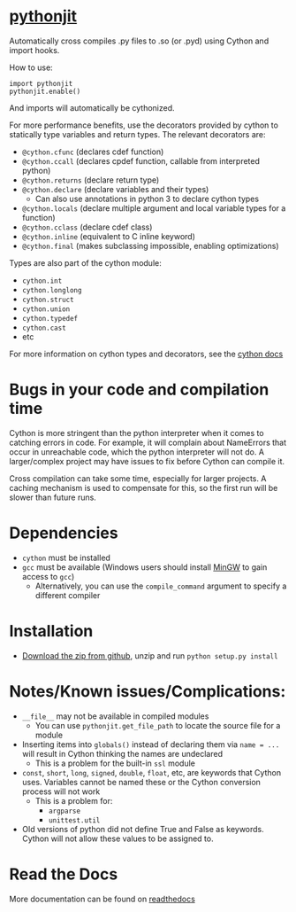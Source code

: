 [pythonjit](https://erose1337.github.io/pythonjit/)
==============

Automatically cross compiles .py files to .so (or .pyd) using Cython and import hooks.

How to use:

    import pythonjit
    pythonjit.enable()

And imports will automatically be cythonized.

For more performance benefits, use the decorators provided by cython to statically type variables and return types.
The relevant decorators are:

- `@cython.cfunc` (declares cdef function)
- `@cython.ccall` (declares cpdef function, callable from interpreted python)
- `@cython.returns` (declare return type)
- `@cython.declare` (declare variables and their types)
    - Can also use annotations in python 3 to declare cython types
- `@cython.locals` (declare multiple argument and local variable types for a function)
- `@cython.cclass` (declare cdef class)
- `@cython.inline` (equivalent to C inline keyword)
- `@cython.final` (makes subclassing impossible, enabling optimizations)

Types are also part of the cython module:

- `cython.int`
- `cython.longlong`
- `cython.struct`
- `cython.union`
- `cython.typedef`
- `cython.cast`
- etc

For more information on cython types and decorators, see the [cython docs](http://docs.cython.org/en/latest/src/tutorial/pure.html#static-typing)

# Bugs in your code and compilation time

Cython is more stringent than the python interpreter when it comes to catching errors in code.
For example, it will complain about NameErrors that occur in unreachable code, which the python interpreter will not do.
A larger/complex project may have issues to fix before Cython can compile it.

Cross compilation can take some time, especially for larger projects.
A caching mechanism is used to compensate for this, so the first run will be slower than future runs.


# Dependencies

- `cython` must be installed
- `gcc` must be available (Windows users should install [MinGW](http://mingw.org) to gain access to `gcc`)
    - Alternatively, you can use the `compile_command` argument to specify a different compiler

# Installation

- [Download the zip from github](https://github.com/erose1337/pythonjit/archive/master.zip), unzip and run `python setup.py install`


# Notes/Known issues/Complications:

- `__file__` may not be available in compiled modules
    - You can use `pythonjit.get_file_path` to locate the source file for a module
- Inserting items into `globals()` instead of declaring them via `name = ...` will result in Cython thinking the names are undeclared
    - This is a problem for the built-in `ssl` module
- `const`, `short`, `long`, `signed`, `double`, `float`, etc, are keywords that Cython uses. Variables cannot be named these or the Cython conversion process will not work
    - This is a problem for:
        - `argparse`
        - `unittest.util`
- Old versions of python did not define True and False as keywords. Cython will not allow these values to be assigned to.

# Read the Docs

More documentation can be found on [readthedocs](https://pythonjit.readthedocs.io/en/latest/)
